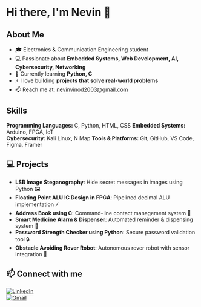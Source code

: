 # Hi there, I'm Nevin 👋

## About Me
- 🎓 Electronics & Communication Engineering student  
- 💻 Passionate about **Embedded Systems, Web Development, AI, Cybersecurity, Networking**  
- 🌱 Currently learning **Python, C**  
- ⚡ I love building **projects that solve real-world problems**  
- 📫 Reach me at: nevinvinod2003@gmail.com

## Skills
**Programming Languages:** C, Python, HTML, CSS
**Embedded Systems:** Arduino, FPGA, IoT  
**Cybersecurity:** Kali Linux, N Map
**Tools & Platforms:** Git, GitHub, VS Code, Figma, Framer

## 💻 Projects
- **LSB Image Steganography**: Hide secret messages in images using Python 🖼️  
- **Floating Point ALU IC Design in FPGA**: Pipelined decimal ALU implementation ⚡  
- **Address Book using C**: Command-line contact management system 📒  
- **Smart Medicine Alarm & Dispenser**: Automated reminder & dispensing system 💊  
- **Password Strength Checker using Python**: Secure password validation tool 🔒  
- **Obstacle Avoiding Rover Robot**: Autonomous rover robot with sensor integration 🤖

## 📫 Connect with me
[![LinkedIn](https://img.shields.io/badge/-LinkedIn-0A66C2?style=for-the-badge&logo=linkedin&logoColor=white)](https://linkedin.com/in/nevinvinod2003)  
[![Gmail](https://img.shields.io/badge/-Gmail-D14836?style=for-the-badge&logo=gmail&logoColor=white)](mailto:nevinvinod2003@gmail.com)
